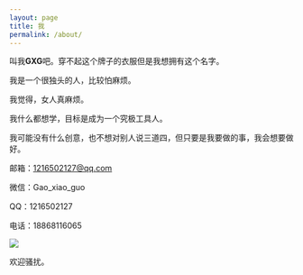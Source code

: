```yaml
---
layout: page
title: 我
permalink: /about/
---
```


叫我**GXG**吧。穿不起这个牌子的衣服但是我想拥有这个名字。

我是一个很独头的人，比较怕麻烦。

我觉得，女人真麻烦。

我什么都想学，目标是成为一个究极工具人。

我可能没有什么创意，也不想对别人说三道四，但只要是我要做的事，我会想要做好。


邮箱：[1216502127@qq.com](mailto:1216502127@qq.com)

微信：Gao_xiao_guo

QQ：1216502127

电话：18868116065

![](http://q61yg42n6.bkt.clouddn.com/qcode.jpeg)

欢迎骚扰。